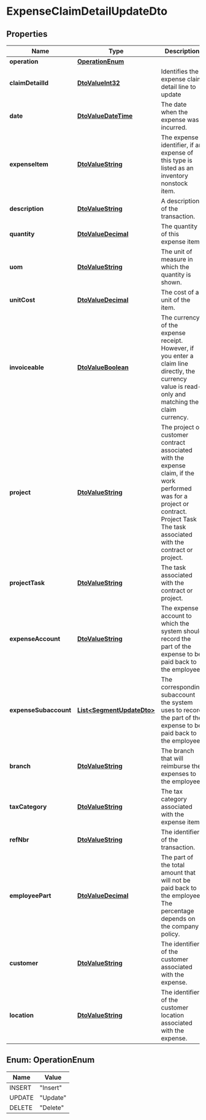 
# ExpenseClaimDetailUpdateDto

## Properties
Name | Type | Description | Notes
------------ | ------------- | ------------- | -------------
**operation** | [**OperationEnum**](#OperationEnum) |  |  [optional]
**claimDetailId** | [**DtoValueInt32**](DtoValueInt32.md) | Identifies the expense claim detail line to update |  [optional]
**date** | [**DtoValueDateTime**](DtoValueDateTime.md) | The date when the expense was incurred. |  [optional]
**expenseItem** | [**DtoValueString**](DtoValueString.md) | The expense identifier, if an expense of this type is listed as an inventory nonstock item. |  [optional]
**description** | [**DtoValueString**](DtoValueString.md) | A description of the transaction. |  [optional]
**quantity** | [**DtoValueDecimal**](DtoValueDecimal.md) | The quantity of this expense item. |  [optional]
**uom** | [**DtoValueString**](DtoValueString.md) | The unit of measure in which the quantity is shown. |  [optional]
**unitCost** | [**DtoValueDecimal**](DtoValueDecimal.md) | The cost of a unit of the item. |  [optional]
**invoiceable** | [**DtoValueBoolean**](DtoValueBoolean.md) | The currency of the expense receipt. However, if you enter a claim line directly, the currency value is read-only and matching the claim currency. |  [optional]
**project** | [**DtoValueString**](DtoValueString.md) | The project or customer contract associated with the expense claim, if the work performed was for a project or contract. Project Task The task associated with the contract or project. |  [optional]
**projectTask** | [**DtoValueString**](DtoValueString.md) | The task associated with the contract or project. |  [optional]
**expenseAccount** | [**DtoValueString**](DtoValueString.md) | The expense account to which the system should record the part of the expense to be paid back to the employee. |  [optional]
**expenseSubaccount** | [**List&lt;SegmentUpdateDto&gt;**](SegmentUpdateDto.md) | The corresponding subaccount the system uses to record the part of the expense to be paid back to the employee. |  [optional]
**branch** | [**DtoValueString**](DtoValueString.md) | The branch that will reimburse the expenses to the employee. |  [optional]
**taxCategory** | [**DtoValueString**](DtoValueString.md) | The tax category associated with the expense item. |  [optional]
**refNbr** | [**DtoValueString**](DtoValueString.md) | The identifier of the transaction. |  [optional]
**employeePart** | [**DtoValueDecimal**](DtoValueDecimal.md) | The part of the total amount that will not be paid back to the employee. The percentage depends on the company policy. |  [optional]
**customer** | [**DtoValueString**](DtoValueString.md) | The identifier of the customer associated with the expense. |  [optional]
**location** | [**DtoValueString**](DtoValueString.md) | The identifier of the customer location associated with the expense. |  [optional]


<a name="OperationEnum"></a>
## Enum: OperationEnum
Name | Value
---- | -----
INSERT | &quot;Insert&quot;
UPDATE | &quot;Update&quot;
DELETE | &quot;Delete&quot;



